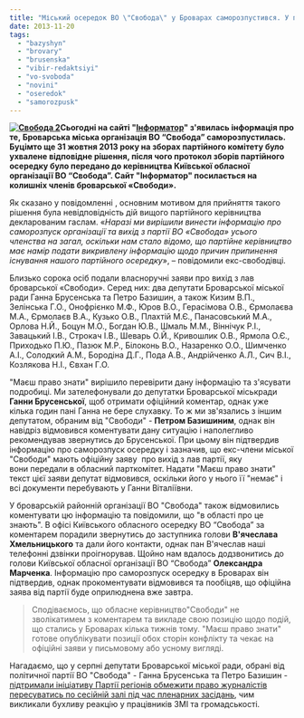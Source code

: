 ```yaml
---
title: "Міський осередок ВО \"Свобода\" у Броварах саморозпустився. У партії цю подію не коментують"
date: 2013-11-20
tags: 
  - "bazyshyn"
  - "brovary"
  - "brusenska"
  - "vibir-redaktsiyi"
  - "vo-svoboda"
  - "novini"
  - "oseredok"
  - "samorozpusk"
---
```


**[![Свобода 2](https://mpz.brovary.org/wp-content/uploads/2013/11/Svoboda-2.jpg)](https://mpz.brovary.org/wp-content/uploads/2013/11/Svoboda-2.jpg)Сьогодні на сайті "[Інформатор](http://informator.su/brovarska-svoboda-povnim-skladom-viyshla-z-lav-partiyi/)" з'явилась інформація про те, Броварська міська організація ВО “Свобода” саморозпустилась. Буцімто ще 31 жовтня 2013 року на зборах партійного комітету було ухвалене відповідне рішення, після чого протокол зборів партійного осередку було передано до керівництва Київської обласної організації ВО “Свобода”. Сайт "Інформатор" посилається на колишніх членів броварської «Свободи».**

Як сказано у повідомленні , основним мотивом для прийняття такого рішення була невідповідність дій вищого партійного керівництва декларованим гаслам. «_Наразі ми вирішили винести інформацію про саморозпуск організації та вихід з партії ВО «Свобода» усього членства на загал, оскільки нам стало відомо, що партійне керівництво має намір подати викривлену інформацію щодо причин припинення існування нашого партійного осередку_», – повідомили екс-свободівці.

Близько сорока осіб подали власноручні заяви про вихід з лав броварської «Свободи». Серед них: два депутати Броварської міської ради Ганна Брусенська та Петро Базишин, а також Кизим В.П., Зелінська Г.О., Онофрієнко М.Ф., Юров В.О., Герасімова О.В., Єрмолаєва М.А., Єрмолаєв В.А., Кузько О.В., Плахтій М.Є., Панасовський М.А., Орлова Н.Й., Боцун М.О., Богдан Ю.В., Шмаль М.М., Віннічук Р.І., Завацький І.В., Строкач І.В., Шеварь О.Й., Кривошлик О.В., Ярмола О.Є., Приходько П.Ю., Пазюк М.Р., Білоконь В.О., Назаренко О.О., Шимченко А.І., Солодкий А.М., Бородіна Д.Г., Пода А.В., Андрійченко А.Л., Сич В.І., Козлякова Н.І., Євхан Г.О.

"Маєш право знати" вирішило перевірити дану інформацію та з'ясувати подробиці. Ми зателефонували до депутатки Броварської міськради **Ганни Брусенської**, щоб отримати офіційний коментар, однак уже кілька годин пані Ганна не бере слухавку. То ж ми зв'язались з іншим депутатом, обраним від "Свободи" - **Петром Базишиним**, однак він навідріз відмовився коментувати дану ситуацію і наполегливо рекомендував звернутись до Брусенської. При цьому він підтвердив інформацію про саморозпуск осередку і зазначив, що екс-члени міської "Свободи" мають офіційну заяву  про вихід з лав партії, яку вони передали в обласний парткомітет. Надати "Маєш право знати" текст цієї заяви депутат відмовився, оскільки його у нього її "немає" і всі документи перебувають у Ганни Віталіївни.

У броварській районній організації ВО "Свобода" також відмовились коментувати цю інформацію та повідомили, що "в області про це знають". В офісі Київського обласного осередку ВО “Свобода” за коментарем порадили звернутись до заступника голови **В'ячеслава Хмельницького** та дали його контакти, однак пан В'ячеслав наші телефонні дзвінки проігнорував. Щойно нам вдалось додзвонитись до голови Київської обласної організації ВО “Свобода” **Олександра Марченка**. Інформацію про саморозпуск осередку в Броварах він підтвердив, однак прокоментувати відмовився та пообіцяв, що офіційна заява від партії буде оприлюднена вже завтра.

> Сподіваємось, що обласне керівництво"Свободи" не зволікатимем з коментарем та викладе свою позицію щодо подій, що стались у Броварах кілька тижнів тому. "Маєш право знати" готове опублікувати позиції обох сторін конфлікту та чекає на офіційні заяви у письмовому або усному вигляді.

Нагадаємо, що у серпні депутати Броварської міської ради, обрані від політичної партії ВО "Свобода" - Ганна Брусенська та Петро Базишин - [підтримали ініціативу Партії регіонів обмежити право журналістів пересуватись по сесійній залі під час пленарних засідань](https://mpz.brovary.org/kamo-gryadesh-miska-svoboda-spetsrozsliduvannya-intsidentu-22-serpnya/), чим викликали бухливу реакцію у працівників ЗМІ та громадськості.
